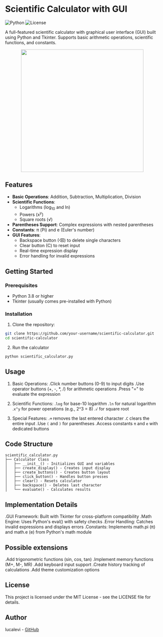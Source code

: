 # Scientific Calculator with GUI

![Python](https://img.shields.io/badge/Python-3.8%2B-blue)
![License](https://img.shields.io/badge/License-MIT-green)

A full-featured scientific calculator with graphical user interface (GUI) built using Python and Tkinter. Supports basic arithmetic operations, scientific functions, and constants.

<p align="center">
  <img src="https://github.com/user-attachments/assets/656385d0-4b8e-45fd-bc00-231129cdea21" width="400">
</p>

## Features

- **Basic Operations**: Addition, Subtraction, Multiplication, Division
- **Scientific Functions**:
  - Logarithms (log<sub>10</sub> and ln)
  - Powers (x<sup>y</sup>)
  - Square roots (√)
- **Parentheses Support**: Complex expressions with nested parentheses
- **Constants**: π (Pi) and e (Euler's number)
- **GUI Features**:
  - Backspace button (⌫) to delete single characters
  - Clear button (C) to reset input
  - Real-time expression display
  - Error handling for invalid expressions

## Getting Started

### Prerequisites
- Python 3.8 or higher
- Tkinter (usually comes pre-installed with Python)

### Installation
1. Clone the repository:
```bash
git clone https://github.com/your-username/scientific-calculator.git
cd scientific-calculator
```

2. Run the calculator
```bash
python scientific_calculator.py
```

## Usage
1. Basic Operations:
.Click number buttons (0-9) to input digits
.Use operator buttons (+, -, *, /) for arithmetic operations
.Press "=" to evaluate the expression

2. Scientific Functions:
.`log` for base-10 logarithm
.`ln` for natural logarithm
.`x^y` for power operations (e.g., 2^3 = 8)
.`√` for square root

3. Special Features:
.`⌫` removes the last entered character
.`C` clears the entire input
.Use `(` and `)` for parentheses
.Access constants `π` and `e` with dedicated buttons

## Code Structure
```
scientific_calculator.py
├── Calculator Class
│   ├── __init__() - Initializes GUI and variables
│   ├── create_display() - Creates input display
│   ├── create_buttons() - Creates button layout
│   ├── click_button() - Handles button presses
│   ├── clear() - Resets calculator
│   ├── backspace() - Deletes last character
│   └── evaluate() - Calculates results
```

## Implementation Details
.GUI Framework: Built with Tkinter for cross-platform compatibility
.Math Engine: Uses Python's eval() with safety checks
.Error Handling: Catches invalid expressions and displays errors
.Constants: Implements math.pi (π) and math.e (e) from Python's math module

## Possible extensions
.Add trigonometric functions (sin, cos, tan)
.Implement memory functions (M+, M-, MR)
.Add keyboard input support
.Create history tracking of calculations
.Add theme customization options

## License
This project is licensed under the MIT License - see the LICENSE file for details.

## Author
lucalevi - [GitHub](https://github.com/lucalevi)
